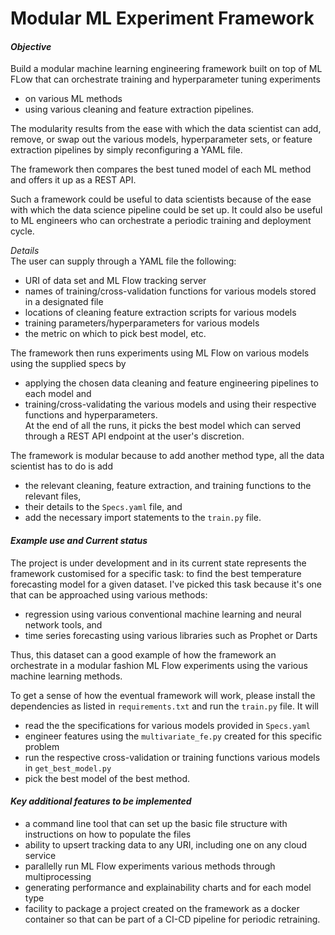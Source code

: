 # Modular ML Experiment Framework


#### _Objective_
Build a modular machine learning engineering framework built on top of ML FLow that can orchestrate training and hyperparameter tuning experiments   
- on various ML methods  
- using various cleaning and feature extraction pipelines.  

The modularity results from the ease with which the data scientist can add, remove, or swap out the various models, hyperparameter sets, or feature extraction pipelines by simply reconfiguring a YAML file. 

The framework then compares the best tuned model of each ML method and offers it up as a REST API. 

Such a framework could be useful to data scientists because of the ease with which the data science pipeline could be set up. It could also be useful to ML engineers who can orchestrate a periodic training and deployment cycle. 

_Details_  
The user can supply through a YAML file the following:  
- URI of data set and ML Flow tracking server  
- names of training/cross-validation functions for various models stored in a designated file  
- locations of cleaning feature extraction scripts for various models  
- training parameters/hyperparameters for various models  
- the metric on which to pick best model, etc.   

The framework then runs experiments using ML Flow on various models using the supplied specs by   
- applying the chosen data cleaning and feature engineering pipelines to each model and  
- training/cross-validating the various models and using their respective functions and hyperparameters.  
At the end of all the runs, it picks the best model which can served through a REST API endpoint at the user's discretion.  


The framework is modular because to add another method type, all the data scientist has to do is add   
- the relevant cleaning, feature extraction, and training functions to the relevant files,  
- their details to the `Specs.yaml` file, and  
- add the necessary import statements to the  `train.py` file.

#### _Example use and Current status_
The project is under development and in its current state represents the framework customised for a specific task: to find the best temperature forecasting model for a given dataset. I've picked this task because it's one that can be approached using various methods:  
- regression using various conventional machine learning and neural network tools, and   
- time series forecasting using various libraries such as Prophet or Darts

Thus, this dataset can a good example of how the framework an orchestrate in a modular fashion ML Flow experiments using the various machine learning methods. 

To get a sense of how the eventual framework will work, please install the dependencies as listed in `requirements.txt` and run the `train.py` file. It will  
- read the the specifications for various models provided in `Specs.yaml`  
- engineer features using the `multivariate_fe.py` created for this specific problem  
- run the respective cross-validation or training functions various models in `get_best_model.py`  
- pick the best model of the best method.   


#### _Key additional features to be implemented_
- a command line tool that can set up the basic file structure with instructions on how to populate the files  
- ability to upsert tracking data to any URI, including one on any cloud service  
- parallelly run ML Flow experiments various methods through multiprocessing  
- generating performance and explainability charts and for each model type  
- facility to package a project created on the framework as a docker container so that can be part of a CI-CD pipeline for periodic retraining. 
 


